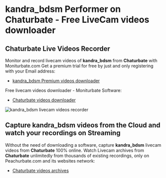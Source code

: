 # kandra_bdsm Performer on Chaturbate - Free LiveCam videos downloader

## Chaturbate Live Videos Recorder

Monitor and record livecam videos of **kandra_bdsm** from **Chaturbate** with Moniturbate.com
Get a premium trial for free by just and only registering with your Email address:
* [kandra_bdsm Premium videos downloader](https://moniturbate.com/request-demo-licence-key.html)

Free livecam videos downloader - Moniturbate Software:
* [Chaturbate videos downloader](https://moniturbate.com/moniturbate-download-software.html)

![kandra_bdsm livecam videos recorder](https://peachurnet.com/templates/moniturbate-software.png)


## Capture kandra_bdsm videos from the Cloud and watch your recordings on Streaming

Without the need of downloading a software, capture **kandra_bdsm** livecam videos from **Chaturbate** 100% online.
Watch Livecam archives from **Chaturbate** unlimitedly from thousands of existing recordings, only on Peachurbate.com and its websites network:
* [Chaturbate videos archives](https://peachurnet.com/)